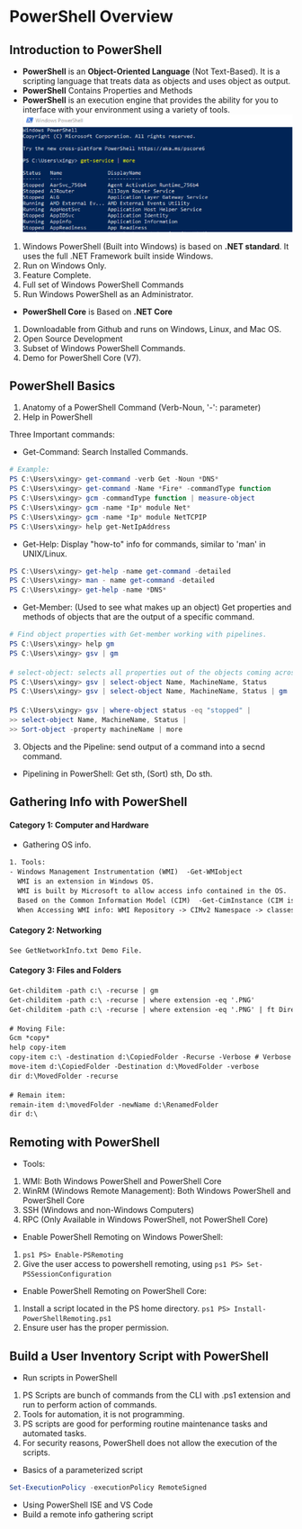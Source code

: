 # PowerShell Overview
## Introduction to PowerShell
- **PowerShell** is an **Object-Oriented Language** (Not Text-Based). It is a scripting language that treats data as objects and uses object as output.
- **PowerShell** Contains Properties and Methods
- **PowerShell** is an execution engine that provides the ability for you to interface with your environment using a variety of tools.
![powershell example 1](https://github.com/Xingyixzhang/Shell-Learning/blob/master/PowerShell/images/psl_ex1.png)
1. Windows PowerShell (Built into Windows) is based on **.NET standard**. It uses the full .NET Framework built inside Windows.
2. Run on Windows Only.
3. Feature Complete. 
4. Full set of Windows PowerShell Commands
5. Run Windows PowerShell as an Administrator.
- **PowerShell Core** is Based on **.NET Core**
1. Downloadable from Github and runs on Windows, Linux, and Mac OS.
2. Open Source Development
3. Subset of Windows PowerShell Commands.
4. Demo for PowerShell Core (V7).
## PowerShell Basics
1. Anatomy of a PowerShell Command (Verb-Noun, '-': parameter)
2. Help in PowerShell

Three Important commands: 
- Get-Command: Search Installed Commands.
```ps1
# Example:
PS C:\Users\xingy> get-command -verb Get -Noun *DNS*
PS C:\Users\xingy> get-command -Name *Fire* -commandType function
PS C:\Users\xingy> gcm -commandType function | measure-object
PS C:\Users\xingy> gcm -name *Ip* module Net*
PS C:\Users\xingy> gcm -name *Ip* module NetTCPIP
PS C:\Users\xingy> help get-NetIpAddress
```
- Get-Help: Display "how-to" info for commands, similar to 'man' in UNIX/Linux.
```ps1
PS C:\Users\xingy> get-help -name get-command -detailed
PS C:\Users\xingy> man - name get-command -detailed
PS C:\Users\xingy> get-help -name *DNS*
```
- Get-Member: (Used to see what makes up an object) Get properties and methods of objects that are the output of a specific command.
```ps1
# Find object properties with Get-member working with pipelines.
PS C:\Users\xingy> help gm
PS C:\Users\xingy> gsv | gm

# select-object: selects all properties out of the objects coming across the pipeline.
PS C:\Users\xingy> gsv | select-object Name, MachineName, Status 
PS C:\Users\xingy> gsv | select-object Name, MachineName, Status | gm

PS C:\Users\xingy> gsv | where-object status -eq "stopped" |
>> select-object Name, MachineName, Status |
>> Sort-object -property machineName | more
```
3. Objects and the Pipeline: send output of a command into a secnd command.
- Pipelining in PowerShell: Get sth, (Sort) sth, Do sth.
## Gathering Info with PowerShell
#### Category 1: Computer and Hardware
- Gathering OS info. 
```txt
1. Tools: 
- Windows Management Instrumentation (WMI)  -Get-WMIobject
  WMI is an extension in Windows OS. 
  WMI is built by Microsoft to allow access info contained in the OS.
  Based on the Common Information Model (CIM)  -Get-CimInstance (CIM is introduced in PowerShell v3)
  When Accessing WMI info: WMI Repository -> CIMv2 Namespace -> classes(ex. WIN32_Processor contains Device ID and Name..)
```
#### Category 2: Networking
```
See GetNetworkInfo.txt Demo File.
```
#### Category 3: Files and Folders
```txt
Get-childitem -path c:\ -recurse | gm
Get-childitem -path c:\ -recurse | where extension -eq '.PNG'
Get-childitem -path c:\ -recurse | where extension -eq '.PNG' | ft Directory, Name, LastWriteTime

# Moving File:
Gcm *copy*
help copy-item
copy-item c:\ -destination d:\CopiedFolder -Recurse -Verbose # Verbose messages explains steps as the shell run through.
move-item d:\CopiedFolder -Destination d:\MovedFolder -verbose
dir d:\MovedFolder -recurse

# Remain item:
remain-item d:\movedFolder -newName d:\RenamedFolder
dir d:\
```
## Remoting with PowerShell
- Tools:
1. WMI: Both Windows PowerShell and PowerShell Core
2. WinRM (Windows Remote Management): Both Windows PowerShell and PowerShell Core
3. SSH (Windows and non-Windows Computers)
4. RPC (Only Available in Windows PowerShell, not PowerShell Core)

- Enable PowerShell Remoting on Windows PowerShell:
1. ```ps1 PS> Enable-PSRemoting ```
2. Give the user access to powershell remoting, using ```ps1 PS> Set-PSSessionConfiguration ```

- Enable PowerShell Remoting on PowerShell Core:
1. Install a script located in the PS home directory. ```ps1 PS> Install-PowerShellRemoting.ps1 ```
2. Ensure user has the proper permission.
## Build a User Inventory Script with PowerShell
- Run scripts in PowerShell
1. PS Scripts are bunch of commands from the CLI with .ps1 extension and run to perform action of commands.
2. Tools for automation, it is not programming.
3. PS scripts are good for performing routine maintenance tasks and automated tasks.
4. For security reasons, PowerShell does not allow the execution of the scripts.
- Basics of a parameterized script
```ps1
Set-ExecutionPolicy -executionPolicy RemoteSigned
```
- Using PowerShell ISE and VS Code
- Build a remote info gathering script
